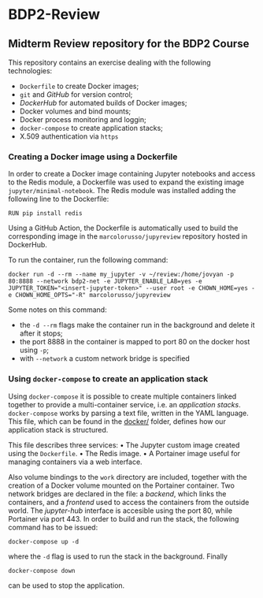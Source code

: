 # BDP2-Review

## Midterm Review repository for the BDP2 Course

This repository contains an exercise dealing with the following technologies:
- `Dockerfile` to create Docker images;
- `git` and _GitHub_ for version control;
- _DockerHub_ for automated builds of Docker images;
- Docker volumes and bind mounts;
- Docker process monitoring and loggin;
- `docker-compose` to create application stacks;
- X.509 authentication via `https`

### Creating a Docker image using a Dockerfile

In order to create a Docker image containing Jupyter notebooks and access to the Redis module, a Dockerfile was used to expand the existing image `jupyter/minimal-notebook`.
The Redis module was installed adding the following line to the Dockerfile:
```
RUN pip install redis
```
Using a GitHub Action, the Dockerfile is automatically used to build the corresponding image in the `marcolorusso/jupyreview` repository hosted in DockerHub.

To run the container, run the following command:
```
docker run -d --rm --name my_jupyter -v ~/review:/home/jovyan -p 80:8888 --network bdp2-net -e JUPYTER_ENABLE_LAB=yes -e JUPYTER_TOKEN="<insert-jupyter-token>" --user root -e CHOWN_HOME=yes -e CHOWN_HOME_OPTS="-R" marcolorusso/jupyreview
```

Some notes on this command:
- the `-d --rm` flags make the container run in the background and delete it after it stops;
- the port 8888 in the container is mapped to port 80 on the docker host using `-p`;
- with `--network` a custom network bridge is specified

### Using `docker-compose` to create an application stack

Using `docker-compose` it is possible to create multiple containers linked together to provide a multi-container service, i.e. an _application stacks_.
`docker-compose` works by parsing a text file, written in the YAML language. This file, which can be found in the [docker/](https://github.com/DrWatt/BDP2-Review/tree/main/docker)  folder, defines how our application stack is structured.

This file describes three services:
• The Jupyter custom image created using the `Dockerfile`.
• The Redis image.
• A Portainer image useful for managing containers via a web interface.

Also volume bindings to the `work` directory are included, together with the creation of a Docker volume mounted on the Portainer container. 
Two network bridges are declared in the file: a _backend_, which links the containers, and a _frontend_ used to access the containers from the outside world.
The _jupyter-hub_ interface is accesible using the port 80, while Portainer via port 443. 
In order to build and run the stack, the following command has to be issued:
```
docker-compose up -d
```
where the `-d` flag is used to run the stack in the background.
Finally
```
docker-compose down
```
can be used to stop the application.



